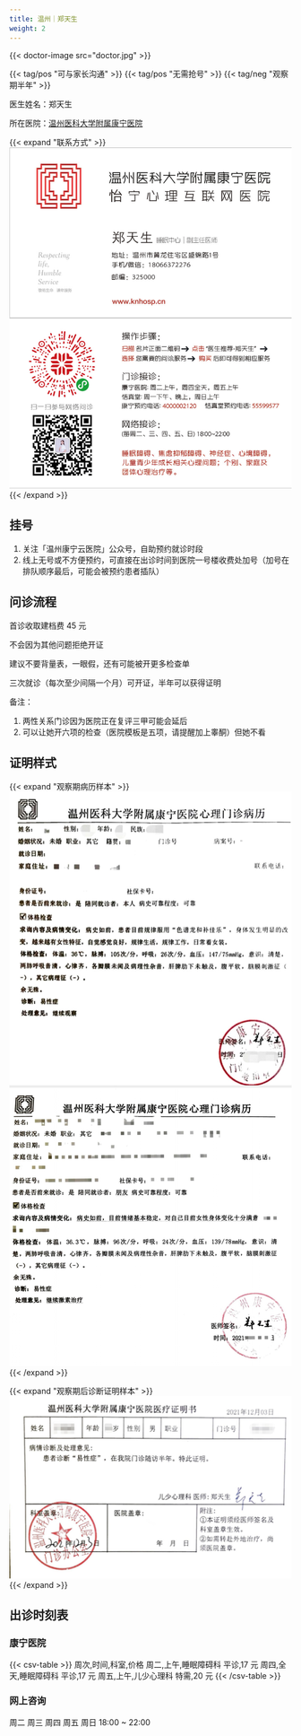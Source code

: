 ```yaml
---
title: 温州｜郑天生
weight: 2
---
```


{{< doctor-image src="doctor.jpg" >}}

{{< tag/pos "可与家长沟通" >}} {{< tag/pos "无需抢号" >}}
{{< tag/neg "观察期半年" >}}

医生姓名：郑天生

所在医院：[温州医科大学附属康宁医院](https://amap.com/place/B024103ZQK)

{{< expand "联系方式" >}}
![QR](contact.jpg)
{{< /expand >}}

## 挂号

1. 关注「温州康宁云医院」公众号，自助预约就诊时段
1. 线上无号或不方便预约，可直接在出诊时间到医院一号楼收费处加号（加号在排队顺序最后，可能会被预约患者插队）

## 问诊流程

首诊收取建档费 45 元

不会因为其他问题拒绝开证

建议不要背量表，一眼假，还有可能被开更多检查单

三次就诊（每次至少间隔一个月）可开证，半年可以获得证明

备注：

1. 两性关系门诊因为医院正在复评三甲可能会延后
1. 可以让她开六项的检查（医院模板是五项，请提醒加上睾酮）但她不看

## 证明样式

{{< expand "观察期病历样本" >}}
![病历](record.jpg)
{{< /expand >}}

{{< expand "观察期后诊断证明样本" >}}
![证明](proof.jpg)
{{< /expand >}}

## 出诊时刻表

### 康宁医院

{{< csv-table >}}
周次,时间,科室,价格
周二,上午,睡眠障碍科 平诊,17 元
周四,全天,睡眠障碍科 平诊,17 元
周五,上午,儿少心理科 特需,20 元
{{< /csv-table >}}

### 网上咨询

周二 周三 周四 周五 周日 18:00 ~ 22:00

